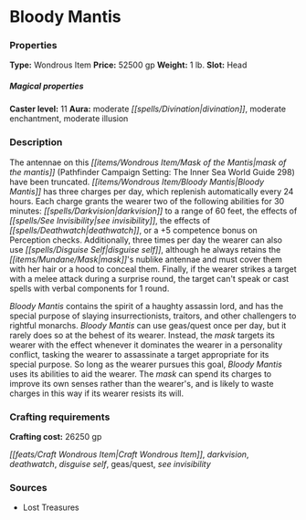 ﻿---
Title: "Bloody Mantis"
Type: "Wondrous Item"
Price: "52500 gp"
Weight: "1 lb."
Slot: "Head"
Caster level: "11"
Aura: "moderate divination, moderate enchantment, moderate illusion"
Description: |
  "The antennae on this mask of the mantis (_Pathfinder Campaign Setting: The Inner Sea World Guide_ 298) have been truncated. Bloody Mantis has three charges per day, which replenish automatically every 24 hours. Each charge grants the wearer two of the following abilities for 30 minutes: darkvision to a range of 60 feet, the effects of _see invisibility_, the effects of _deathwatch_, or a +5 competence bonus on Perception checks. Additionally, three times per day the wearer can also use _disguise self_, although he always retains the mask's nublike antennae and must cover them with her hair or a hood to conceal them. Finally, if the wearer strikes a target with a melee attack during a surprise round, the target can't speak or cast spells with verbal components for 1 round.
  _Bloody Mantis_ contains the spirit of a haughty assassin lord, and has the special purpose of slaying insurrectionists, traitors, and other challengers to rightful monarchs. _Bloody Mantis_ can use _geas/quest_ once per day, but it rarely does so at the behest of its wearer. Instead, the mask targets its wearer with the effect whenever it dominates the wearer in a personality conflict, tasking the wearer to assassinate a target appropriate for its special purpose. So long as the wearer pursues this goal, _Bloody Mantis_ uses its abilities to aid the wearer. The mask can spend its charges to improve its own senses rather than the wearer's, and is likely to waste charges in this way if its wearer resists its will."
Crafting cost: "26250 gp"
Sources: "['Lost Treasures']"
---

# Bloody Mantis

### Properties

**Type:** Wondrous Item **Price:** 52500 gp **Weight:** 1 lb. **Slot:** Head

##### Magical properties

**Caster level:** 11 **Aura:** moderate _[[spells/Divination|divination]]_, moderate enchantment, moderate illusion

### Description

The antennae on this _[[items/Wondrous Item/Mask of the Mantis|mask of the mantis]]_ (Pathfinder Campaign Setting: The Inner Sea World Guide 298) have been truncated. _[[items/Wondrous Item/Bloody Mantis|Bloody Mantis]]_ has three charges per day, which replenish automatically every 24 hours. Each charge grants the wearer two of the following abilities for 30 minutes: _[[spells/Darkvision|darkvision]]_ to a range of 60 feet, the effects of _[[spells/See Invisibility|see invisibility]]_, the effects of _[[spells/Deathwatch|deathwatch]]_, or a +5 competence bonus on Perception checks. Additionally, three times per day the wearer can also use _[[spells/Disguise Self|disguise self]]_, although he always retains the _[[items/Mundane/Mask|mask]]_'s nublike antennae and must cover them with her hair or a hood to conceal them. Finally, if the wearer strikes a target with a melee attack during a surprise round, the target can't speak or cast spells with verbal components for 1 round.

_Bloody Mantis_ contains the spirit of a haughty assassin lord, and has the special purpose of slaying insurrectionists, traitors, and other challengers to rightful monarchs. _Bloody Mantis_ can use geas/quest once per day, but it rarely does so at the behest of its wearer. Instead, the _mask_ targets its wearer with the effect whenever it dominates the wearer in a personality conflict, tasking the wearer to assassinate a target appropriate for its special purpose. So long as the wearer pursues this goal, _Bloody Mantis_ uses its abilities to aid the wearer. The _mask_ can spend its charges to improve its own senses rather than the wearer's, and is likely to waste charges in this way if its wearer resists its will.

### Crafting requirements

**Crafting cost:** 26250 gp

_[[feats/Craft Wondrous Item|Craft Wondrous Item]]_, _darkvision_, _deathwatch_, _disguise self_, geas/quest, _see invisibility_

### Sources

* Lost Treasures